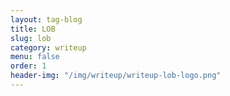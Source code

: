 ```yaml
---
layout: tag-blog
title: LOB
slug: lob
category: writeup
menu: false
order: 1
header-img: "/img/writeup/writeup-lob-logo.png"
---
```

